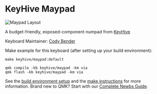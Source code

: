 # KeyHive Maypad

![Maypad Layout](https://i.imgur.com/B7WXcfy.png)

A budget-friendly, exposed-component numpad from [KeyHive](https://www.keyhive.xyz)

Keyboard Maintainer: [Cody Bender](https://github.com/codybender)  

Make example for this keyboard (after setting up your build environment):

    make keyhive/maypad:default

    qmk compile -kb keyhive/maypad -km via
    qmk flash -kb keyhive/maypad -km via

See the [build environment setup](https://docs.qmk.fm/#/getting_started_build_tools) and the [make instructions](https://docs.qmk.fm/#/getting_started_make_guide) for more information. Brand new to QMK? Start with our [Complete Newbs Guide](https://docs.qmk.fm/#/newbs).
